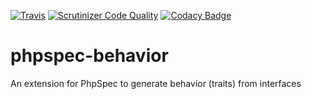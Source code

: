[![Travis](https://travis-ci.org/tidal/phpspec-behavior.svg?branch=master)](https://travis-ci.org/tidal/phpspec-behavior) 
[![Scrutinizer Code Quality](https://scrutinizer-ci.com/g/tidal/phpspec-behavior/badges/quality-score.png?b=master)](https://scrutinizer-ci.com/g/tidal/phpspec-behavior/?branch=master)
[![Codacy Badge](https://api.codacy.com/project/badge/Grade/2fb5237c02da414a95d2d68eab45e6a7)](https://www.codacy.com/app/timomichna/phpspec-behavior?utm_source=github.com&amp;utm_medium=referral&amp;utm_content=tidal/phpspec-behavior&amp;utm_campaign=Badge_Grade)

# phpspec-behavior
An extension for PhpSpec to generate behavior (traits) from interfaces

